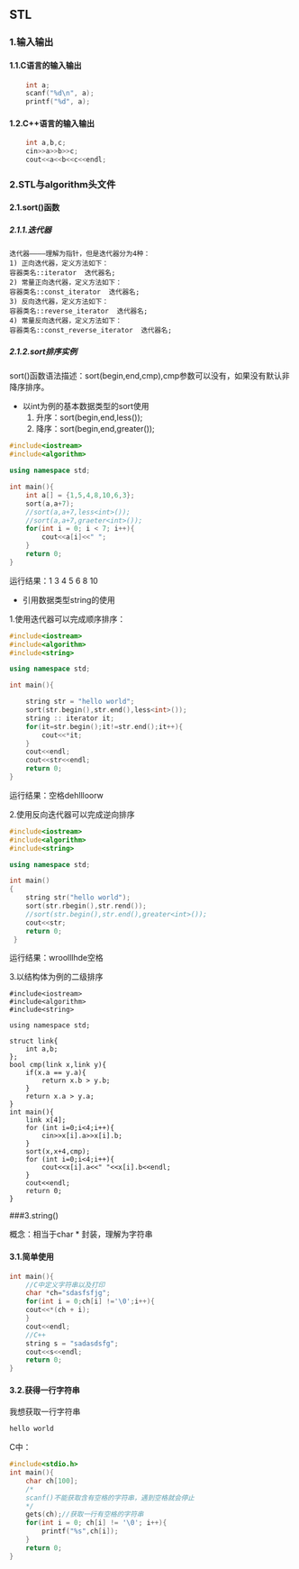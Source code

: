 STL
------------
### 1.输入输出

#### 1.1.C语言的输入输出

```cpp
    int a;
    scanf("%d\n", a);
    printf("%d", a);
```

#### 1.2.C++语言的输入输出

```cpp
    int a,b,c;
    cin>>a>>b>>c;
    cout<<a<<b<<c<<endl;
```

### 2.STL与algorithm头文件

#### 2.1.sort()函数

##### 2.1.1.迭代器
    迭代器————理解为指针，但是迭代器分为4种：
    1) 正向迭代器，定义方法如下：
    容器类名::iterator  迭代器名;
    2) 常量正向迭代器，定义方法如下：
    容器类名::const_iterator  迭代器名;
    3) 反向迭代器，定义方法如下：
    容器类名::reverse_iterator  迭代器名;
    4) 常量反向迭代器，定义方法如下：
    容器类名::const_reverse_iterator  迭代器名;

##### 2.1.2.sort排序实例

sort()函数语法描述：sort(begin,end,cmp),cmp参数可以没有，如果没有默认非降序排序。
- 以int为例的基本数据类型的sort使用
	1. 升序：sort(begin,end,less<data-type>());
	2. 降序：sort(begin,end,greater<data-type>());

```cpp
#include<iostream>
#include<algorithm>

using namespace std;

int main(){
    int a[] = {1,5,4,8,10,6,3};
    sort(a,a+7);
    //sort(a,a+7,less<int>());
    //sort(a,a+7,graeter<int>());
    for(int i = 0; i < 7; i++){
        cout<<a[i]<<" ";
    }
    return 0;
}
```
运行结果：1 3 4 5 6 8 10

- 引用数据类型string的使用

1.使用迭代器可以完成顺序排序：

```cpp
#include<iostream>
#include<algorithm>
#include<string>

using namespace std;

int main(){

    string str = "hello world";
    sort(str.begin(),str.end(),less<int>());
    string :: iterator it;
    for(it=str.begin();it!=str.end();it++){
        cout<<*it;
    }
    cout<<endl;
    cout<<str<<endl;
    return 0;
}
```
运行结果：空格dehllloorw

2.使用反向迭代器可以完成逆向排序

```cpp
#include<iostream>
#include<algorithm>
#include<string>

using namespace std;

int main()
{
    string str("hello world");
    sort(str.rbegin(),str.rend());
    //sort(str.begin(),str.end(),greater<int>());
    cout<<str;
    return 0;
 }
```
运行结果：wroolllhde空格

3.以结构体为例的二级排序

```
#include<iostream>
#include<algorithm>
#include<string>

using namespace std;

struct link{
    int a,b;
};
bool cmp(link x,link y){
    if(x.a == y.a){
        return x.b > y.b;
    }
    return x.a > y.a;
}
int main(){
    link x[4];
    for (int i=0;i<4;i++){
        cin>>x[i].a>>x[i].b;
    }
    sort(x,x+4,cmp);
    for (int i=0;i<4;i++){
        cout<<x[i].a<<" "<<x[i].b<<endl;
    }
    cout<<endl;
    return 0;
}
```
###3.string()

概念：相当于char * 封装，理解为字符串

#### 3.1.简单使用

```cpp
int main(){
	//C中定义字符串以及打印
	char *ch="sdasfsfjg";
	for(int i = 0;ch[i] !='\0';i++){
	cout<<*(ch + i);
	}
	cout<<endl;
	//C++
	string s = "sadasdsfg";
	cout<<s<<endl;
	return 0;
}
```

#### 3.2.获得一行字符串

我想获取一行字符串
```cpp
hello world
```
C中：
```c
#include<stdio.h>
int main(){
    char ch[100];
    /*
    scanf()不能获取含有空格的字符串，遇到空格就会停止
    */
    gets(ch);//获取一行有空格的字符串
    for(int i = 0; ch[i] != '\0'; i++){
        printf("%s",ch[i]);
    }
    return 0;
}
```

